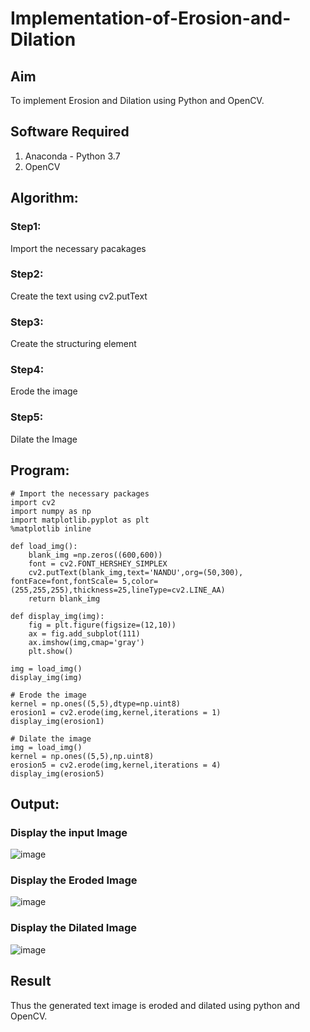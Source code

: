 # Implementation-of-Erosion-and-Dilation
## Aim
To implement Erosion and Dilation using Python and OpenCV.
## Software Required
1. Anaconda - Python 3.7
2. OpenCV
## Algorithm:
### Step1:
Import the necessary pacakages

### Step2:
Create the text using cv2.putText

### Step3:
Create the structuring element

### Step4:
Erode the image

### Step5:
Dilate the Image

 
## Program:

```
# Import the necessary packages
import cv2
import numpy as np
import matplotlib.pyplot as plt
%matplotlib inline

def load_img():
    blank_img =np.zeros((600,600))
    font = cv2.FONT_HERSHEY_SIMPLEX
    cv2.putText(blank_img,text='NANDU',org=(50,300), fontFace=font,fontScale= 5,color=(255,255,255),thickness=25,lineType=cv2.LINE_AA)
    return blank_img

def display_img(img):
    fig = plt.figure(figsize=(12,10))
    ax = fig.add_subplot(111)
    ax.imshow(img,cmap='gray')
    plt.show()

img = load_img()
display_img(img)

# Erode the image
kernel = np.ones((5,5),dtype=np.uint8)
erosion1 = cv2.erode(img,kernel,iterations = 1)
display_img(erosion1)

# Dilate the image
img = load_img()
kernel = np.ones((5,5),np.uint8)
erosion5 = cv2.erode(img,kernel,iterations = 4)
display_img(erosion5)

```
## Output:

### Display the input Image
![image](https://github.com/user-attachments/assets/47b7a683-5f77-4b5f-aa61-d8cdf2964141)

### Display the Eroded Image
![image](https://github.com/user-attachments/assets/42a06f02-5f20-4246-9cf9-f1142d520bc4)

### Display the Dilated Image
![image](https://github.com/user-attachments/assets/7aa5311f-a407-424b-bb37-92ec305e0295)

## Result
Thus the generated text image is eroded and dilated using python and OpenCV.
